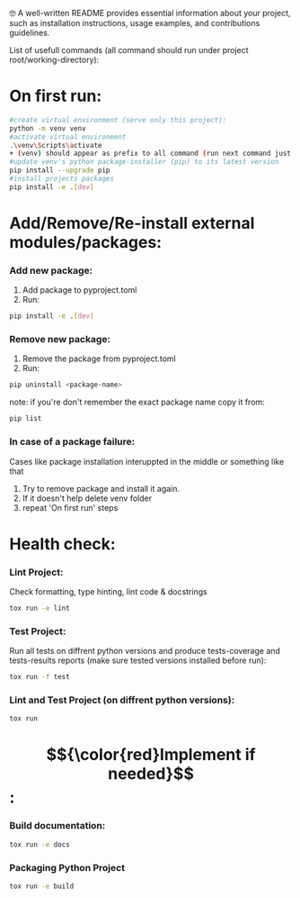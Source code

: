 :nerd_face:
A well-written README provides essential information about your project,
such as installation instructions, usage examples, and contributions guidelines.

List of usefull commands (all command should run under project root/working-directory):

# On first run:
```bash 
#create virtual environment (serve only this project):
python -m venv venv
#activate virtual environment
.\venv\Scripts\activate 
+ (venv) should appear as prefix to all command (run next command just after activating venv)
#update venv's python package-installer (pip) to its latest version
pip install --upgrade pip
#install projects packages
pip install -e .[dev]     
``` 

# Add/Remove/Re-install external modules/packages:
### Add new package:
1. Add package to pyproject.toml
2. Run:
```bash 
pip install -e .[dev]
``` 

### Remove new package:
1. Remove the package from pyproject.toml
2. Run:
```bash 
pip uninstall <package-name>
```
note: if you're don't remember the exact package name copy it from: 
```bash
pip list
```

### In case of a package failure:
Cases like package installation interuppted in the middle or something like that
1. Try to remove package and install it again.
2. If it doesn't help delete venv folder 
3. repeat 'On first run' steps


# Health check:
### Lint Project:
Check formatting, type hinting, lint code & docstrings
```bash
tox run -e lint
```
### Test Project: 
Run all tests on diffrent python versions and produce tests-coverage and tests-results reports (make sure tested versions installed before run):
```bash
tox run -f test
```
### Lint and Test Project (on diffrent python versions):
```bash
tox run
```

# $${\color{red}Implement if needed}$$:
### Build documentation:
```bash
tox run -e docs
```
### Packaging Python Project
```bash
tox run -e build
```